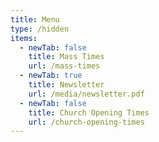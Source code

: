 ```yaml
---
title: Menu
type: /hidden
items:
  - newTab: false
    title: Mass Times
    url: /mass-times
  - newTab: true
    title: Newsletter
    url: /media/newsletter.pdf
  - newTab: false
    title: Church Opening Times
    url: /church-opening-times
---
```


